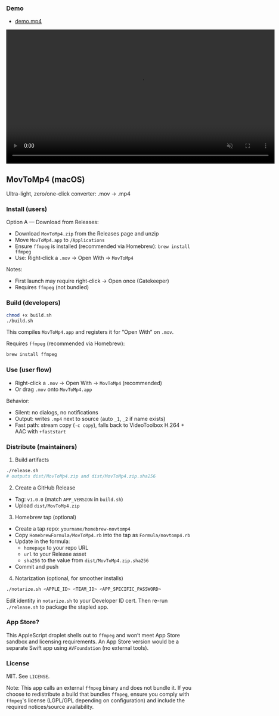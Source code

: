 ### Demo

- [demo.mp4](demo.mp4)

<video src="demo.mp4" controls width="720" autoplay loop muted playsinline></video>

## MovToMp4 (macOS)

Ultra-light, zero/one-click converter: .mov → .mp4

### Install (users)

Option A — Download from Releases:
- Download `MovToMp4.zip` from the Releases page and unzip
- Move `MovToMp4.app` to `/Applications`
- Ensure `ffmpeg` is installed (recommended via Homebrew): `brew install ffmpeg`
- Use: Right‑click a `.mov` → Open With → `MovToMp4`

Notes:
- First launch may require right‑click → Open once (Gatekeeper)
- Requires `ffmpeg` (not bundled)

### Build (developers)

```bash
chmod +x build.sh
./build.sh
```

This compiles `MovToMp4.app` and registers it for “Open With” on `.mov`.

Requires `ffmpeg` (recommended via Homebrew):

```bash
brew install ffmpeg
```

### Use (user flow)

- Right-click a `.mov` → Open With → `MovToMp4` (recommended)
- Or drag `.mov` onto `MovToMp4.app`

Behavior:
- Silent: no dialogs, no notifications
- Output: writes `.mp4` next to source (auto `_1`, `_2` if name exists)
- Fast path: stream copy (`-c copy`), falls back to VideoToolbox H.264 + AAC with `+faststart`

### Distribute (maintainers)

1) Build artifacts
```bash
./release.sh
# outputs dist/MovToMp4.zip and dist/MovToMp4.zip.sha256
```

2) Create a GitHub Release
- Tag: `v1.0.0` (match `APP_VERSION` in `build.sh`)
- Upload `dist/MovToMp4.zip`

3) Homebrew tap (optional)
- Create a tap repo: `yourname/homebrew-movtomp4`
- Copy `HomebrewFormula/MovToMp4.rb` into the tap as `Formula/movtomp4.rb`
- Update in the formula:
  - `homepage` to your repo URL
  - `url` to your Release asset
  - `sha256` to the value from `dist/MovToMp4.zip.sha256`
- Commit and push

4) Notarization (optional, for smoother installs)
```bash
./notarize.sh <APPLE_ID> <TEAM_ID> <APP_SPECIFIC_PASSWORD>
```
Edit identity in `notarize.sh` to your Developer ID cert. Then re-run `./release.sh` to package the stapled app.

### App Store?

This AppleScript droplet shells out to `ffmpeg` and won’t meet App Store sandbox and licensing requirements. An App Store version would be a separate Swift app using `AVFoundation` (no external tools).

### License

MIT. See `LICENSE`.

Note: This app calls an external `ffmpeg` binary and does not bundle it. If you choose to redistribute a build that bundles `ffmpeg`, ensure you comply with `ffmpeg`'s license (LGPL/GPL depending on configuration) and include the required notices/source availability.
